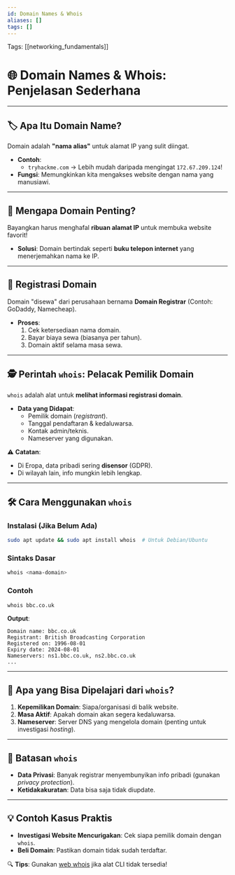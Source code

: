 ```yaml
---
id: Domain Names & Whois
aliases: []
tags: []
---
```


Tags: [[networking_fundamentals]]

# 🌐 **Domain Names & Whois: Penjelasan Sederhana**

---

## 🏷️ **Apa Itu Domain Name?**

Domain adalah **"nama alias"** untuk alamat IP yang sulit diingat.

- **Contoh**:
  - `tryhackme.com` → Lebih mudah daripada mengingat `172.67.209.124`!
- **Fungsi**: Memungkinkan kita mengakses website dengan nama yang manusiawi.

---

## 🔑 **Mengapa Domain Penting?**

Bayangkan harus menghafal **ribuan alamat IP** untuk membuka website favorit!

- **Solusi**: Domain bertindak seperti **buku telepon internet** yang menerjemahkan nama ke IP.

---

## 📝 **Registrasi Domain**

Domain "disewa" dari perusahaan bernama **Domain Registrar** (Contoh: GoDaddy, Namecheap).

- **Proses**:
  1. Cek ketersediaan nama domain.
  2. Bayar biaya sewa (biasanya per tahun).
  3. Domain aktif selama masa sewa.

---

## 🕵️ **Perintah `whois`: Pelacak Pemilik Domain**

`whois` adalah alat untuk **melihat informasi registrasi domain**.

- **Data yang Didapat**:
  - Pemilik domain (_registrant_).
  - Tanggal pendaftaran & kedaluwarsa.
  - Kontak admin/teknis.
  - Nameserver yang digunakan.

⚠️ **Catatan**:

- Di Eropa, data pribadi sering **disensor** (GDPR).
- Di wilayah lain, info mungkin lebih lengkap.

---

## 🛠️ **Cara Menggunakan `whois`**

### **Instalasi (Jika Belum Ada)**

```bash
sudo apt update && sudo apt install whois  # Untuk Debian/Ubuntu
```

### **Sintaks Dasar**

```bash
whois <nama-domain>
```

### **Contoh**

```bash
whois bbc.co.uk
```

**Output**:

```
Domain name: bbc.co.uk
Registrant: British Broadcasting Corporation
Registered on: 1996-08-01
Expiry date: 2024-08-01
Nameservers: ns1.bbc.co.uk, ns2.bbc.co.uk
...
```

---

## 📌 **Apa yang Bisa Dipelajari dari `whois`?**

1. **Kepemilikan Domain**: Siapa/organisasi di balik website.
2. **Masa Aktif**: Apakah domain akan segera kedaluwarsa.
3. **Nameserver**: Server DNS yang mengelola domain (penting untuk investigasi _hosting_).

---

## 🚨 **Batasan `whois`**

- **Data Privasi**: Banyak registrar menyembunyikan info pribadi (gunakan _privacy protection_).
- **Ketidakakuratan**: Data bisa saja tidak diupdate.

---

## 💡 **Contoh Kasus Praktis**

- **Investigasi Website Mencurigakan**: Cek siapa pemilik domain dengan `whois`.
- **Beli Domain**: Pastikan domain tidak sudah terdaftar.

🔍 **Tips**:
Gunakan [web whois](https://whois.domaintools.com/) jika alat CLI tidak tersedia!
